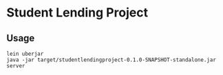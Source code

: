 # Student Lending Project

## Usage

```
lein uberjar
java -jar target/studentlendingproject-0.1.0-SNAPSHOT-standalone.jar server
```
